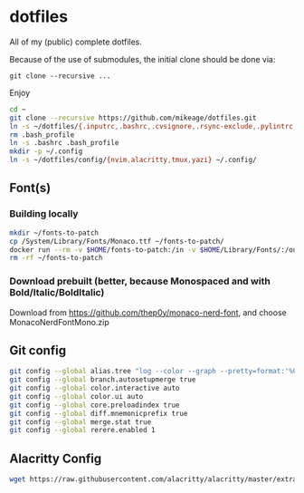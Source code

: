 dotfiles
========

All of my (public) complete dotfiles.

Because of the use of submodules, the initial clone should be done via:

    git clone --recursive ...

Enjoy

```bash
cd ~
git clone --recursive https://github.com/mikeage/dotfiles.git
ln -s ~/dotfiles/{.inputrc,.bashrc,.cvsignore,.rsync-exclude,.pylintrc,.zshrc} ~/ -f
rm .bash_profile
ln -s .bashrc .bash_profile
mkdir -p ~/.config
ln -s ~/dotfiles/config/{nvim,alacritty,tmux,yazi} ~/.config/

```

## Font(s)

### Building locally

```bash
mkdir ~/fonts-to-patch
cp /System/Library/Fonts/Monaco.ttf ~/fonts-to-patch/
docker run --rm -v $HOME/fonts-to-patch:/in -v $HOME/Library/Fonts/:/out nerdfonts/patcher --complete
rm -rf ~/fonts-to-patch
```

### Download prebuilt (better, because Monospaced and with Bold/Italic/BoldItalic)

Download from https://github.com/thep0y/monaco-nerd-font, and choose MonacoNerdFontMono.zip

## Git config

```bash
git config --global alias.tree "log --color --graph --pretty=format:'%Cred%h%Creset -%C(yellow)%d%Creset %s %Cgreen(%cr) %C(bold blue)<%an>%Creset' --abbrev-commit"
git config --global branch.autosetupmerge true
git config --global color.interactive auto
git config --global color.ui auto
git config --global core.preloadindex true
git config --global diff.mnemonicprefix true
git config --global merge.stat true
git config --global rerere.enabled 1
```

## Alacritty Config

```bash
wget https://raw.githubusercontent.com/alacritty/alacritty/master/extra/alacritty.info && tic -xe alacritty,alacritty-direct alacritty.info && rm alacritty.info
```
